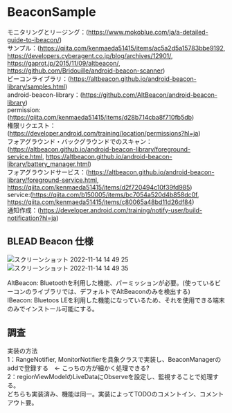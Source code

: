 # BeaconSample

モニタリングとリージング：(https://www.mokoblue.com/ja/a-detailed-guide-to-ibeacon/)<br>
サンプル：(https://qiita.com/kenmaeda51415/items/ac5a2d5a15783bbe9192, https://developers.cyberagent.co.jp/blog/archives/12901/, https://gaprot.jp/2015/11/09/altbeacon/, https://github.com/Bridouille/android-beacon-scanner)<br>
ビーコンライブラリ：(https://altbeacon.github.io/android-beacon-library/samples.html)<br>
android-beacon-library：(https://github.com/AltBeacon/android-beacon-library)<br>
permission:(https://qiita.com/kenmaeda51415/items/d28b714cba8f710fb5db)<br>
権限リクエスト：(https://developer.android.com/training/location/permissions?hl=ja)<br>
フォアグラウンド・バックグラウンドでのスキャン：(https://altbeacon.github.io/android-beacon-library/foreground-service.html, https://altbeacon.github.io/android-beacon-library/battery_manager.html)<br>
フォアグラウンドサービス：(https://altbeacon.github.io/android-beacon-library/foreground-service.html, https://qiita.com/kenmaeda51415/items/d2f720494c10f39fd985)<br>
service:(https://qiita.com/b150005/items/bc7054a520d4b858dc0f, https://qiita.com/kenmaeda51415/items/c80065a48bd11d26df84)<br>
通知作成：(https://developer.android.com/training/notify-user/build-notification?hl=ja)

## BLEAD Beacon 仕様
![スクリーンショット 2022-11-14 14 49 25](https://user-images.githubusercontent.com/96398365/201588351-3c8753c7-3811-492d-b93c-9f245508e9bb.png)
![スクリーンショット 2022-11-14 14 49 35](https://user-images.githubusercontent.com/96398365/201588664-a55b6d0f-4752-4558-835b-bd55be2e992f.png)
<br>

AltBeacon: Bluetoothを利用した機能、パーミッションが必要。(使っているビーコンのライブラリでは、デフォルトでAltBeaconのみを検出する)<br>
IBeacon: Bluetoos LEを利用した機能になっているため、それを使用できる端末のみでインストール可能にする。<br>

## 調査
実装の方法<br>
  1：RangeNotifier, MonitorNotifierを具象クラスで実装し、BeaconManagerのaddで登録する　← こっちの方が細かく処理できる?<br>
  2：regionViewModelのLiveDataにObserveを設定し、監視することで処理する。<br>
どちらも実装済み、機能は同一。実装によってTODOのコメントイン、コメントアウト要。
